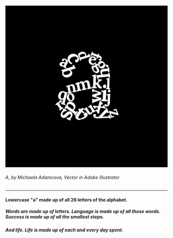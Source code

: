 ![Lowercase "a" made up of all 26 letters of the alphabet.](letter-a-madamcova.png)
###### *A*, by Michaela Adamcova, Vector in Adobe Illustrator

---

#### Lowercase "a" made up of all 26 letters of the alphabet.

##### Words are made up of letters. Language is made up of all those words. Success is made up of all the smallest steps.
##### And life. Life is made up of each and every day spent.
